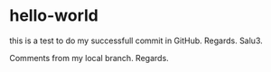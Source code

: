 # hello-world

this is a test to do my successfull commit in GitHub. Regards. Salu3.

Comments from my local branch. Regards.